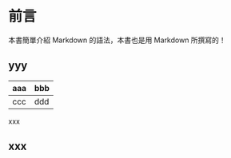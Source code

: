# 前言

本書簡單介紹 Markdown 的語法，本書也是用 Markdown 所撰寫的！

## yyy

| aaa | bbb |
|------|-------|
| ccc | ddd |

xxx

## xxx


